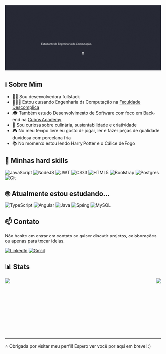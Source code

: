 ![Olá, meu nome é Lívia!](./images/header.gif)

## ℹ Sobre Mim

- 👩‍💻 Sou desenvolvedora fullstack
- 👩🏻‍🎓 Estou cursando Engenharia da Computação na [Faculdade Descomplica](https://descomplica.com.br/faculdade/a/)
- 🎓 Também estudo Desenvolvimento de Software com foco em Back-end na [Cubos Academy](https://cubos.academy/)
- 🔎 Sou curiosa sobre culinária, sustentabilidade e criatividade
- 🎮 No meu tempo livre eu gosto de jogar, ler e fazer peças de qualidade duvidosa com porcelana fria
- 📚 No momento estou lendo Harry Potter e o Cálice de Fogo

## 🔧 Minhas hard skills

![JavaScript](https://img.shields.io/badge/javascript-%23323330.svg?style=for-the-badge&logo=javascript&logoColor=%23F7DF1E)
![NodeJS](https://img.shields.io/badge/node.js-6DA55F?style=for-the-badge&logo=node.js&logoColor=white)
![JWT](https://img.shields.io/badge/JWT-000000?style=for-the-badge&logo=JSON%20web%20tokens&logoColor=white)
![CSS3](https://img.shields.io/badge/css3-%231572B6.svg?style=for-the-badge&logo=css3&logoColor=white)
![HTML5](https://img.shields.io/badge/html5-%23E34F26.svg?style=for-the-badge&logo=html5&logoColor=white)
![Bootstrap](https://img.shields.io/badge/bootstrap-%238511FA.svg?style=for-the-badge&logo=bootstrap&logoColor=white)
![Postgres](https://img.shields.io/badge/postgres-%23316192.svg?style=for-the-badge&logo=postgresql&logoColor=white)
![Git](https://img.shields.io/badge/git-%23F05033.svg?style=for-the-badge&logo=git&logoColor=white)

## 🤓 Atualmente estou estudando...

![TypeScript](https://img.shields.io/badge/typescript-%23007ACC.svg?style=for-the-badge&logo=typescript&logoColor=white)
![Angular](https://img.shields.io/badge/angular-%23DD0031.svg?style=for-the-badge&logo=angular&logoColor=white)
![Java](https://img.shields.io/badge/java-%23ED8B00.svg?style=for-the-badge&logo=openjdk&logoColor=white)
![Spring](https://img.shields.io/badge/spring-%236DB33F.svg?style=for-the-badge&logo=spring&logoColor=white)
![MySQL](https://img.shields.io/badge/mysql-%2300f.svg?style=for-the-badge&logo=mysql&logoColor=white)

## 📫 Contato

Não hesite em entrar em contato se quiser discutir projetos, colaborações ou apenas para trocar ideias.

[![LinkedIn](https://img.shields.io/badge/linkedin-%230077B5.svg?style=for-the-badge&logo=linkedin&logoColor=white)](https://www.linkedin.com/in/liviarnascimento)
[![Gmail](https://img.shields.io/badge/Gmail-D14836?style=for-the-badge&logo=gmail&logoColor=white)](mailto:liviaraianen@gmail.com)

## 📊 Stats

<div style="display: flex; justify-content: space-between;">
    <img src="https://github-readme-stats.vercel.app/api/top-langs/?username=livnascimento&theme=dracula&layout=compact" height="180em">
    <img src="https://github-readme-stats.vercel.app/api?username=livnascimento&show_icons=true&theme=dracula" height="180em">
</div>

---

⭐️ Obrigada por visitar meu perfil! Espero ver você por aqui em breve! :) 
